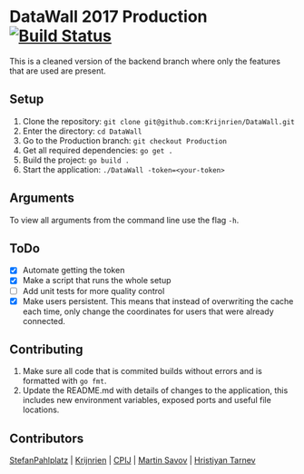 # DataWall 2017 Production [![Build Status](https://travis-ci.org/Krijnrien/DataWall.svg?branch=Production)](https://travis-ci.org/Krijnrien/DataWall)

This is a cleaned version of the backend branch where only the features that are used are present.

## Setup

1. Clone the repository: `git clone git@github.com:Krijnrien/DataWall.git`
1. Enter the directory: `cd DataWall`
1. Go to the Production branch: `git checkout Production`
1. Get all required dependencies: `go get .`
1. Build the project: `go build .`
1. Start the application: `./DataWall -token=<your-token>`

## Arguments

To view all arguments from the command line use the flag `-h`.

## ToDo

- [x] Automate getting the token
- [x] Make a script that runs the whole setup
- [ ] Add unit tests for more quality control
- [x] Make users persistent. This means that instead of overwriting the cache each time, only change the coordinates for users that were already connected.

## Contributing

1. Make sure all code that is commited builds without errors and is formatted with `go fmt`.
1. Update the README.md with details of changes to the application, this includes new environment variables, exposed ports and useful file locations.

## Contributors

[StefanPahlplatz](https://github.com/StefanPahlplatz) | [Krijnrien](https://github.com/Krijnrien) | [CPIJ](https://github.com/CPIJ) | [Martin Savov](https://github.com/MIT120) | [Hristiyan Tarnev](https://github.com/beasteca)
